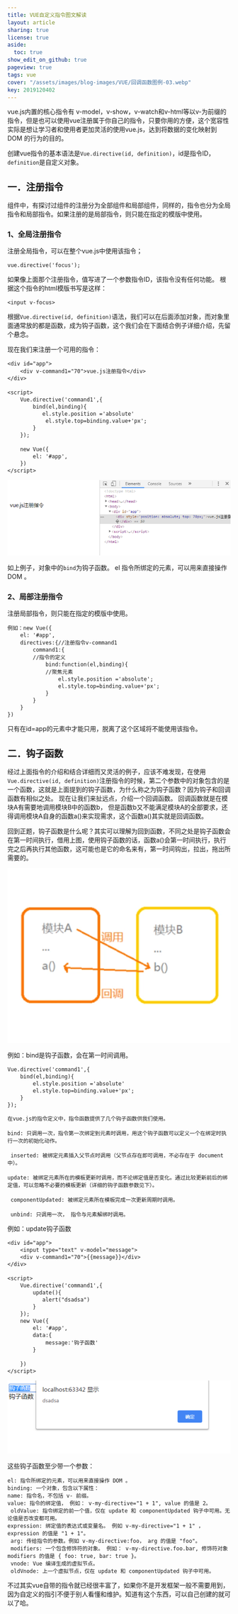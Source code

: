 ```yaml
---
title: VUE自定义指令图文解读
layout: article
sharing: true
license: true
aside:
  toc: true
show_edit_on_github: true
pageview: true
tags: vue
cover: "/assets/images/blog-images/VUE/回调函数图例-03.webp"
key: 2019120402
---
```


vue.js内置的核心指令有 v-model，v-show，v-watch和v-html等以v-为前缀的指令，但是也可以使用vue注册属于你自己的指令，只要你用的方便，这个宽容性实际是想让学习者和使用者更加灵活的使用vue.js，达到将数据的变化映射到 DOM 的行为的目的。

创建vue指令的基本语法是`Vue.directive(id, definition)`，id是指令ID，`definition`是自定义对象。


## 一．注册指令

组件中，有探讨过组件的注册分为全部组件和局部组件，同样的，指令也分为全局指令和局部指令。如果注册的是局部指令，则只能在指定的模版中使用。

### 1、全局注册指令

注册全局指令，可以在整个vue.js中使用该指令；

```
vue.directive('focus');
```

如果像上面那个注册指令，值写进了一个参数指令ID，该指令没有任何功能。
根据这个指令的html模版书写是这样：

```
<input v-focus>
```

根据`Vue.directive(id, definition)`语法，我们可以在后面添加对象，而对象里面通常放的都是函数，成为钩子函数，这个我们会在下面结合例子详细介绍，先留个悬念。

现在我们来注册一个可用的指令：
```
<div id="app">
    <div v-command1="70">vue.js注册指令</div>
</div>

<script>
    Vue.directive('command1',{
        bind(el,binding){
           el.style.position ='absolute'
            el.style.top=binding.value+'px';
        }
    });

    new Vue({
        el: '#app',
    })
</script>

```


![](/assets/images/blog-images/VUE/vue全局注册指令图例-01.png)

如上例子，对象中的`bind`为钩子函数。
el 指令所绑定的元素，可以用来直接操作 DOM 。



### 2、局部注册指令

注册局部指令，则只能在指定的模版中使用。

```
例如：new Vue({
    el: '#app',
    directives:{//注册指令v-command1
        command1:{
		//指令的定义
            bind:function(el,binding){
			//聚焦元素
                el.style.position ='absolute';
                el.style.top=binding.value+'px';
            }
        }
    }
})
```

只有在id=app的元素中才能只用，脱离了这个区域将不能使用该指令。



## 二．钩子函数

经过上面指令的介绍和结合详细而又灵活的例子，应该不难发现，在使用`Vue.directive(id, definition)`注册指令的时候，第二个参数中的对象包含的是一个函数，这就是上面提到的钩子函数，为什么称之为钩子函数？因为钩子和回调函数有相似之处。
现在让我们来扯远点，介绍一个回调函数。
回调函数就是在模块A有需要地调用模块B中的函数b， 但是函数b又不能满足模块A的全部要求，还得调用模块A自身的函数a()来实现需求，这个函数a()其实就是回调函数。


回到正题，钩子函数是什么呢？其实可以理解为回到函数，不同之处是钩子函数会在第一时间执行，借用上图，使用钩子函数的话，函数a()会第一时间执行，执行完之后再执行其他函数，这可能也是它的命名来有，第一时间钩出，拉出，拖出所需要的。

![](/assets/images/blog-images/VUE/回调函数图例-03.webp)

例如：bind是钩子函数，会在第一时间调用。

```
Vue.directive('command1',{
    bind(el,binding){
        el.style.position ='absolute'
        el.style.top=binding.value+'px';
    }
});
```


```
在vue.js的指令定义中，指令函数提供了几个钩子函数供我们使用。

bind: 只调用一次，指令第一次绑定到元素时调用，用这个钩子函数可以定义一个在绑定时执行一次的初始化动作。

 inserted: 被绑定元素插入父节点时调用（父节点存在即可调用，不必存在于 document 中）。
 
update: 被绑定元素所在的模板更新时调用，而不论绑定值是否变化。通过比较更新前后的绑定值，可以忽略不必要的模板更新（详细的钩子函数参数见下）。

 componentUpdated: 被绑定元素所在模板完成一次更新周期时调用。
 
 unbind: 只调用一次， 指令与元素解绑时调用。

```


例如：update钩子函数

```
<div id="app">
    <input type="text" v-model="message">
    <div v-command1="70">{{message}}</div>
</div>

<script>
    Vue.directive('command1',{
        update(){
           alert("dsadsa")
        }
    });
    new Vue({
        el: '#app',
        data:{
            message:'钩子函数'
        }

    })
</script>
```


![](/assets/images/blog-images/VUE/钩子函数图例-02.png)

这些钩子函数至少带一个参数：

```
el: 指令所绑定的元素，可以用来直接操作 DOM 。
binding: 一个对象，包含以下属性：
name: 指令名，不包括 v- 前缀。
value: 指令的绑定值， 例如： v-my-directive="1 + 1", value 的值是 2。
 oldValue: 指令绑定的前一个值，仅在 update 和 componentUpdated 钩子中可用。无论值是否改变都可用。
expression: 绑定值的表达式或变量名。 例如 v-my-directive="1 + 1" ， expression 的值是 "1 + 1"。
 arg: 传给指令的参数。例如 v-my-directive:foo， arg 的值是 "foo"。
 modifiers: 一个包含修饰符的对象。 例如： v-my-directive.foo.bar, 修饰符对象 modifiers 的值是 { foo: true, bar: true }。
 vnode: Vue 编译生成的虚拟节点。
 oldVnode: 上一个虚拟节点，仅在 update 和 componentUpdated 钩子中可用。
```



不过其实vue自带的指令就已经很丰富了，如果你不是开发框架一般不需要用到，因为自定义的指引不便于别人看懂和维护。知道有这个东西，可以自己创建的就可以了哈。